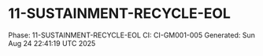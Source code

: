 # 11-SUSTAINMENT-RECYCLE-EOL
Phase: 11-SUSTAINMENT-RECYCLE-EOL
CI: CI-GM001-005
Generated: Sun Aug 24 22:41:19 UTC 2025
